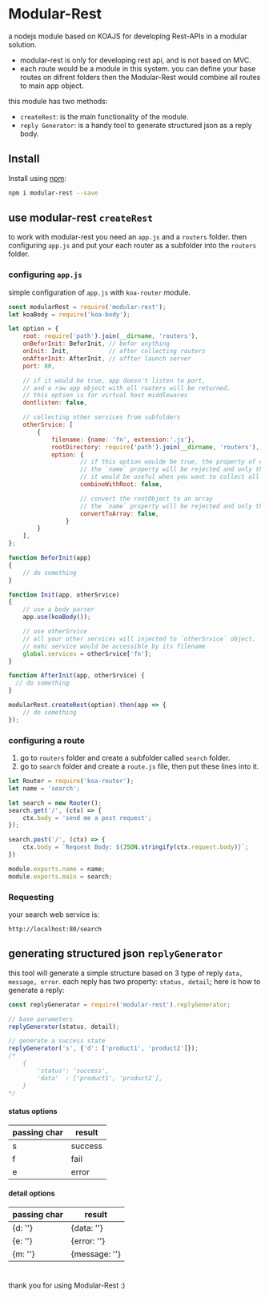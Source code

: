 # Modular-Rest
a nodejs module based on KOAJS for developing Rest-APIs in a modular solution. 
- modular-rest is only for developing rest api, and is not based on MVC.
- each route would be a module in this system. you can define your base routes on difrent folders then the Modular-Rest would combine all routes to main app object.

this module has two methods:
- `createRest`: is the main functionality of the module.
- `reply Generator`: is a handy tool to generate structured json as a reply body.

## Install 

Install using [npm](https://www.npmjs.com/package/modular-rest):

```sh
npm i modular-rest --save
```

## use modular-rest `createRest`

to work with modular-rest you need an `app.js` and a `routers` folder. then configuring `app.js` and put your each router as a subfolder into the `routers` folder.


### configuring `app.js`
simple configuration of `app.js` with `koa-router` module.

```js
const modularRest = require('modular-rest');
let koaBody = require('koa-body');

let option = {
    root: require('path').join(__dirname, 'routers'),
    onBeforInit: BeforInit, // befor anything
    onInit: Init,           // after collecting routers
    onAfterInit: AfterInit, // affter launch server
    port: 80,

    // if it would be true, app doesn't listen to port,
    // and a raw app object with all routers will be returned.
    // this option is for virtual host middlewares
    dontlisten: false,

    // collecting other services from subfolders
    otherSrvice: [
        {
            filename: {name: 'fn', extension:'.js'},
            rootDirectory: require('path').join(__dirname, 'routers'),
            option: {
                    // if this option woulde be true, the property of each service will be attached to rootObject
                    // the `name` property will be rejected and only the main property of each service would be recognize.
                    // it would be useful when you want to collect all mongoose models in one root object.
                    combineWithRoot: false,

                    // convert the rootObject to an array
                    // the `name` property will be rejected and only the main property of each service would be recognize.
                    convertToArray: false,
                }
        }
    ],
};

function BeforInit(app)
{
    // do something
}

function Init(app, otherSrvice)
{   
    // use a body parser
    app.use(koaBody());

    // use otherSrvice
    // all your other services will injected to `otherSrvice` object.
    // eahc service would be accessible by its filename
    global.services = otherSrvice['fn'];
}

function AfterInit(app, otherSrvice) {
  // do something
}

modularRest.createRest(option).then(app => {
    // do something
});
```

### configuring a route
1. go to `routers` folder and create a subfolder called `search` folder. 
2. go to `search` folder and create a `route.js` file, then put these lines into it.

```js
let Router = require('koa-router');
let name = 'search';

let search = new Router();
search.get('/', (ctx) => {
    ctx.body = 'send me a post request';
});

search.post('/', (ctx) => {
    ctx.body = `Request Body: ${JSON.stringify(ctx.request.body)}`;
})

module.exports.name = name;
module.exports.main = search;
```

### Requesting
your search web service is:
```
http://localhost:80/search
```

## generating structured json `replyGenerator`
this tool will generate a simple structure based on 3 type of reply `data, message, error`. each reply has two property: `status, detail`;
here is how to generate a reply:
```js
const replyGenerator = require('modular-rest').replyGenerator;

// base parameters
replyGenerator(status, detail);

// generate a success state
replyGenerator('s', {'d': ['product1', 'product2']});
/*
    {
        'status': 'success',
        'data'  : ['product1', 'product2'],
    }
*/
```

#### status options
| passing char | result |
| ------------ | ------ |
| s | success |
| f | fail |
| e | error |

#### detail options
| passing char | result |
| ------------ | ------ |
| {d: ''} | {data: ''} |
| {e: ''} | {error: ''} |
| {m: ''} | {message: ''} |

#
thank you for using Modular-Rest :)
